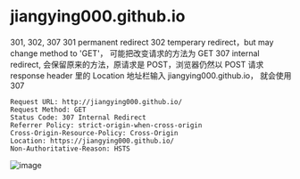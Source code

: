 # jiangying000.github.io

301, 302, 307
301 permanent redirect
302 temperary redirect，but may change method to 'GET'， 可能把改变请求的方法为 GET
307 internal redirect, 会保留原来的方法，原请求是 POST，浏览器仍然以 POST 请求 response header 里的 Location
地址栏输入 jiangying000.github.io， 就会使用  307 
```
Request URL: http://jiangying000.github.io/
Request Method: GET
Status Code: 307 Internal Redirect
Referrer Policy: strict-origin-when-cross-origin
Cross-Origin-Resource-Policy: Cross-Origin
Location: https://jiangying000.github.io/
Non-Authoritative-Reason: HSTS
```
![image](https://user-images.githubusercontent.com/23182033/202351439-b49d0be9-c34d-49c9-b600-f82b234e16a0.png)
